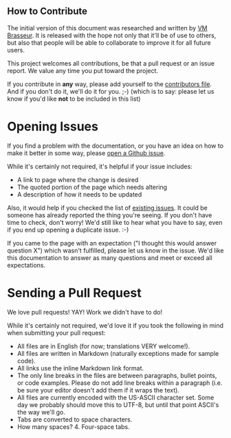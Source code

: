 ## How to Contribute

The initial version of this document was researched and written by [VM Brasseur](http://vmbrasseur.com). It is released with the hope not only that it'll be of use to others, but also that people will be able to collaborate to improve it for all future users.

This project welcomes all contributions, be that a pull request or an issue report. We value any time you put toward the project.

If you contribute in **any** way, please add yourself to the [contributors file](./contributors.md). And if you don't do it, we'll do it for you. ;-) (which is to say: please let us know if you'd like **not** to be included in this list)

# Opening Issues

If you find a problem with the documentation, or you have an idea on how to make it better in some way, please [open a Github issue](https://github.com/vmbrasseur/IAS3API/issues).

While it's certainly not required, it's helpful if your issue includes:

* A link to page where the change is desired
* The quoted portion of the page which needs altering
* A description of how it needs to be updated

Also, it would help if you checked the list of [existing issues](http://github.com/vmbrasseur/IAS3API/issues). It could be someone has already reported the thing you're seeing. If you don't have time to check, don't worry! We'd still like to hear what you have to say, even if you end up opening a duplicate issue. :-)

If you came to the page with an expectation ("I thought this would answer question X") which wasn't fulfilled, please let us know in the issue. We'd like this documentation to answer as many questions and meet or exceed all expectations.

# Sending a Pull Request

We love pull requests! YAY! Work we didn't have to do!

While it's certainly not required, we'd love it if you took the following in mind when submitting your pull request:

* All files are in English (for now; translations VERY welcome!).
* All files are written in Markdown (naturally exceptions made for sample code).
* All links use the inline Markdown link format.
* The only line breaks in the files are between paragraphs, bullet points, or code examples. Please do not add line breaks within a paragraph (i.e. be sure your editor doesn't add them if it wraps the text).
* All files are currently encoded with the US-ASCII character set. Some day we probably should move this to UTF-8, but until that point ASCII's the way we'll go.
* Tabs are converted to space characters.
* How many spaces? 4. Four-space tabs.
